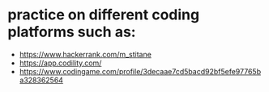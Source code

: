 # practice on different coding platforms such as:
- https://www.hackerrank.com/m_stitane
- https://app.codility.com/
- https://www.codingame.com/profile/3decaae7cd5bacd92bf5efe97765ba328362564
